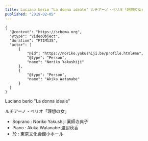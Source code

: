 ```yaml
---
title: Luciano berio "La donna ideale" ルチアーノ・ベリオ「理想の女」
published: "2019-02-05"
---
```


```{ytid=Hutz9t2gQ3w}
{
  "@context": "https://schema.org",
  "@type": "VideoObject",
  "duration": "PT1M13S",
  "actor": [
      {
          "@id": "https://noriko.yakushiji.be/profile.html#me",
          "@type": "Person",
          "name": "Noriko Yakushiji"
      },
      {
          "@type": "Person",
          "name": "Akika Watanabe"
      }
  ]
}
```

Luciano berio "La donna ideale" 

ルチアーノ・ベリオ「理想の女」

- Soprano : Noriko Yakushiji 薬師寺典子 
- Piano : Akika Watanabe 渡辺秋香
- 於 : 東京文化会館小ホール

